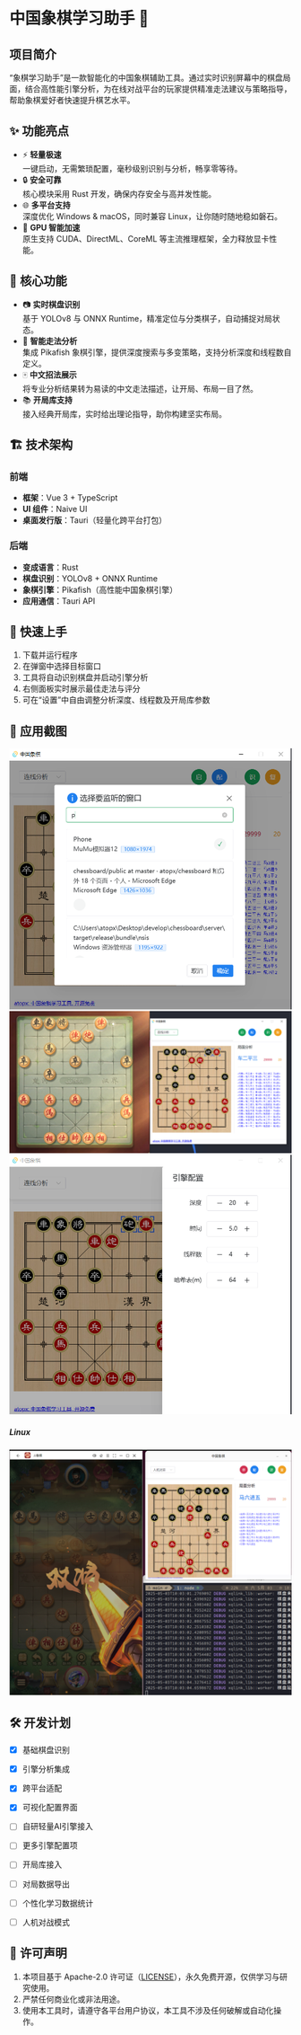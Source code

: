 # 中国象棋学习助手 🚩

## 项目简介

“象棋学习助手”是一款智能化的中国象棋辅助工具。通过实时识别屏幕中的棋盘局面，结合高性能引擎分析，为在线对战平台的玩家提供精准走法建议与策略指导，帮助象棋爱好者快速提升棋艺水平。

## ✨ 功能亮点

- ⚡ **轻量极速**  
  一键启动，无需繁琐配置，毫秒级别识别与分析，畅享零等待。  
- 🔒 **安全可靠**  
  核心模块采用 Rust 开发，确保内存安全与高并发性能。  
- 🌐 **多平台支持**  
  深度优化 Windows & macOS，同时兼容 Linux，让你随时随地稳如磐石。  
- 🚀 **GPU 智能加速**  
  原生支持 CUDA、DirectML、CoreML 等主流推理框架，全力释放显卡性能。

## 🎯 核心功能

- 📷 **实时棋盘识别**  
  基于 YOLOv8 与 ONNX Runtime，精准定位与分类棋子，自动捕捉对局状态。
- 🤖 **智能走法分析**  
  集成 Pikafish 象棋引擎，提供深度搜索与多变策略，支持分析深度和线程数自定义。  
- 🀄️ **中文招法展示**  
  将专业分析结果转为易读的中文走法描述，让开局、布局一目了然。  
- 📚 **开局库支持**  
  接入经典开局库，实时给出理论指导，助你构建坚实布局。  

## 🏗 技术架构

### 前端
- **框架**：Vue 3 + TypeScript  
- **UI 组件**：Naive UI  
- **桌面发行版**：Tauri（轻量化跨平台打包）

### 后端
- **变成语言**：Rust  
- **棋盘识别**：YOLOv8 + ONNX Runtime  
- **象棋引擎**：Pikafish（高性能中国象棋引擎）  
- **应用通信**：Tauri API

## 🚀 快速上手

1. 下载并运行程序
2. 在弹窗中选择目标窗口
3. 工具将自动识别棋盘并启动引擎分析
4. 右侧面板实时展示最佳走法与评分
5. 可在“设置”中自由调整分析深度、线程数及开局库参数

## 📸 应用截图

![启动界面](./docs/starup.png)  
![主界面分析](./docs/mainpage.png)  
![参数配置](./docs/configure.png)

##### Linux
![linux](./docs/linux.png)


## 🛠 开发计划

- [x] 基础棋盘识别
- [x] 引擎分析集成
- [x] 跨平台适配
- [x] 可视化配置界面
- [ ] 自研轻量AI引擎接入
- [ ] 更多引擎配置项
- [ ] 开局库接入
- [ ] 对局数据导出
- [ ] 个性化学习数据统计 
- [ ] 人机对战模式


## 📜 许可声明

1. 本项目基于 Apache-2.0 许可证（[LICENSE](./LICENSE)），永久免费开源，仅供学习与研究使用。
2. 严禁任何商业化或非法用途。
3. 使用本工具时，请遵守各平台用户协议，本工具不涉及任何破解或自动化操作。
